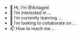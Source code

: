- 👋 Hi, I’m @Anlaged
- 👀 I’m interested in ...
- 🌱 I’m currently learning ...
- 💞️ I’m looking to collaborate on ...
- 📫 How to reach me ...

<!---
Anlaged/Anlaged is a ✨ special ✨ repository because its `README.md` (this file) appears on your GitHub profile.
You can click the Preview link to take a look at your changes.
--->
